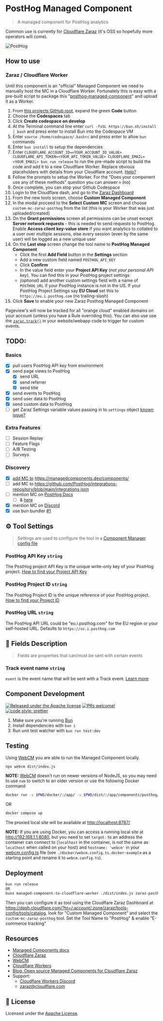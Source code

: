 # PostHog Managed Component

> A managed component for PostHog analytics

Common use is currently for [Cloudflare Zaraz](https://www.cloudflare.com/application-services/products/zaraz/) (it's OSS so hopefully more operators will come).

![PostHog](assets/icon.svg)

## How to use

### Zaraz / Cloudflare Worker

Until this component is an "official" Managed Component we need to manually host the MC in a Cloudflare Worker. Fortunately this is easy with a pre-built script to package this "[posthog-managed-component](https://github.com/mountainash/posthog-managed-component)" and upload it as a Worker.

1. From [this projects GitHub root](https://github.com/mountainash/posthog-managed-component), expand the green **Code** button
2. Choose the **Codespaces** tab
3. Click **Create codespace on develop**
4. At the Terminal command line enter `curl -fsSL https://bun.sh/install | bash` and press enter to install Bun into the Codespace VM
5. Enter `source /home/codespace/.bashrc` and press enter to allow `bun` commands
6. Enter `bun install` to setup the dependencies
7. Enter `CLOUDFLARE_ACCOUNT_ID=<YOUR_ACCOUNT_ID_VALUE>
CLOUDFLARE_API_TOKEN=<YOUR_API_TOKEN_VALUE>
CLOUDFLARE_EMAIL=<YOUR_EMAIL> bun run release` to run the pre-made script to build the code and add it to a new Cloudflare Worker. Replace obvious placeholders with details from your Cloudflare account. [Help?](https://developers.cloudflare.com/workers/wrangler/system-environment-variables/#supported-environment-variables)
8. Follow the prompts to setup the Worker. For the "Does your component use any of these methods" question you can answer `n` (no)
9. Once complete, you can stop your Github Codespace
10. Login to the Cloudflare dash, and go to the [Zaraz Dashboard](https://dash.cloudflare.com/?to=/:account/:zone/zaraz/tools-config/tools/catalog)
11. From the new tools screen, choose **Custom Managed Component**
12. In the modal proceed to the **Select Custom MC** screen and choose `custom-mc-zaraz-posthog` from the list (this is your Worker that was just uploaded/created)
13. On the **Grant permissions** screen all permissions can be unset except **Server network requests** - this is needed to send requests to PostHog. Enable **Access client key-value store** if you want analytics to collated to a user over multiple sessions, else every session (even by the same user) will be logged as a new unique user
14. On the **Last step** screen change the tool name to **PostHog Managed Component**
    - Click the first **Add Field** button in the **Settings** section
    - Add a new custom field named `POSTHOG_API_KEY`
    - Click **Confirm**
    - In the value field enter your **Project API Key** (_not your personal API key_). You can find this in your PostHog project settings
    - _(optional)_ add another custom settings field with a name of `POSTHOG_URL` if your PostHog instance is not in the US. If your PostHog Project Settings say **EU Cloud** set this to `https://eu.i.posthog.com` (no trailing-slash)
15. Click **Save** to enable your new Zaraz Posthog Managed Component

Pageview's will now be tracked for all "orange cloud" enabled domains on your account (unless you have a Rule overriding this). You can also use use the [`zaraz.track()`](https://developers.cloudflare.com/zaraz/web-api/track/) in your website/webapp code to trigger for custom events.

## TODO:

### Basics
- [x] pull users PostHog API key from environment
- [x] send page views to PostHog
  - [x] send URL
  - [x] send referrer
  - [x] send title
- [x] send events to PostHog
- [x] send user data to PostHog
- [x] send custom data to PostHog
- [ ] get Zaraz Settings variable values passing in to `settings` object [known issue?](https://discord.com/channels/595317990191398933/1225979924628766823/1226893601590481066)

### Extra Features
- [ ] Session Replay
- [ ] Feature Flags
- [ ] A/B Testing
- [ ] Surveys

### Discovery
- [x] [add MC to](https://github.com/managed-components/docs/pull/10) <https://managedcomponents.dev/components/>
- [ ] add MC to <https://github.com/PostHog/integrations-repository/blob/main/integrations.json>
- [ ] mention MC on [PostHog Docs](https://posthog.com/docs/advanced/proxy/cloudflare)
  - [ ] & [here](https://github.com/PostHog/integrations-repository/blob/main/integrations.json)
- [x] mention MC on [Discord](https://discord.com/channels/595317990191398933/917505178016579605/1227513906381983745)
- [x] use bun bundler [#1](https://github.com/mountainash/posthog-managed-component/issues/1)

## ⚙️ Tool Settings

> Settings are used to configure the tool in a [Component Manager config file](./webcm.config.ts.docker-example)

### PostHog API Key `string`

The PostHog project API Key is the unique write-only key of your PostHog project. [How to find your Project API Key](https://app.posthog.com/project/settings)

### PostHog Project ID `string`

The PostHog Project ID is the unique reference of your PostHog project. [How to find your Project ID](https://app.posthog.com/project/settings)

### PostHog URL `string`

The PostHog API URL could be "eu.i.posthog.com" for the EU region or your self-hosted URL. Defaults to `https://us.i.posthog.com`

## 🧱 Fields Description

> Fields are properties that can/must be sent with certain events

### Track event name `string`

`event` is the event name that will be sent with a Track event. [Learn more](https://posthog.com/tutorials/api-capture-events)

## Component Development

[![Released under the Apache license](https://img.shields.io/badge/license-apache-blue.svg)](./LICENSE)
[![PRs welcome!](https://img.shields.io/badge/PRs-welcome-brightgreen.svg)](https://github.com/mountainash/posthog-managed-component/pulls)
[![code style: prettier](https://img.shields.io/badge/code_style-prettier-ff69b4.svg?style=flat-square)](https://github.com/prettier/prettier)

1. Make sure you're running [Bun](https://bun.sh/)
2. Install dependencies with `bun i`
3. Run unit test watcher with `bun run test:dev`

## Testing

Using [WebCM](https://webcm.dev/getting-started/install) you are able to run the Managed Component locally.

```bash
npx webcm dist/index.js
```

**NOTE:** [WebCM](https://github.com/cloudflare/webcm) doesn't run on newer versions of NodeJS, so you may need to use `nvm` to switch to an older version or use the following Docker command

```bash
docker run -v $PWD/docker/:/app/ -v $PWD/dist/:/app/components/posthog/ -w /app/ -p 8080:8080 -p 8787:8787 node:18 npx webcm ./components/posthog/index.js
```

OR

```bash
docker compose up
```

The proxied local site will be available at <http://localhost:8787/>

**NOTE:** If you are using Docker, you can access a running local site at <http://192.168.1.1:8080>, but you need to set `target:` to an address the container can connect to (`localhost` in the container, is not the same as `localhost` when called on your host) and `hostname: 'webcm'` in your [webcm.config.ts](./docker/webcm.config.ts) file (see `./docker/webcm.config.ts.docker-example` as a starting point and rename it to `webcm.config.ts`).

## Deployment

```bash
bun run release
OR
bunx managed-component-to-cloudflare-worker ./dist/index.js zaraz-posthog
```

Then you can configure it as tool using the Cloudflare Zaraz Dashboard at <https://dash.cloudflare.com/?to=/:account/:zone/zaraz/tools-config/tools/catalog>, look for "Custom Managed Component" and select the `custom-mc-zaraz-posthog` tool. Set the Tool Name to "PostHog" & enable "E-commerce tracking"

## Resources

- [Managed Components docs](https://managedcomponents.dev/)
- [Cloudflare Zaraz](https://www.cloudflare.com/application-services/products/zaraz/)
- [WebCM](https://webcm.dev/getting-started/install)
- [Cloudflare Workers](https://developers.cloudflare.com/workers/)
- [Blog: Open source Managed Components for Cloudflare Zaraz](https://blog.cloudflare.com/zaraz-open-source-managed-components-and-webcm/)
- Support:
  - [Cloudflare Workers Discord](https://discord.gg/cloudflaredev)
  - <zaraz@cloudflare.com>

## 📝 License

Licensed under the [Apache License](./LICENSE).
